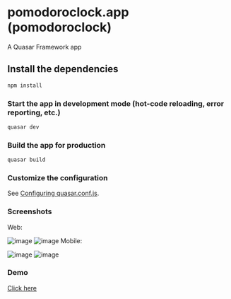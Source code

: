 # pomodoroclock.app (pomodoroclock)

A Quasar Framework app

## Install the dependencies
```bash
npm install
```

### Start the app in development mode (hot-code reloading, error reporting, etc.)
```bash
quasar dev
```


### Build the app for production
```bash
quasar build
```

### Customize the configuration
See [Configuring quasar.conf.js](https://v1.quasar.dev/quasar-cli/quasar-conf-js).


### Screenshots
Web:

![image](https://user-images.githubusercontent.com/68564246/118153297-51537100-b448-11eb-999e-c3d87979eb45.png)
![image](https://user-images.githubusercontent.com/68564246/118153437-7ba52e80-b448-11eb-9ec1-854963c91c7e.png)
Mobile:

![image](https://user-images.githubusercontent.com/68564246/118153586-a7281900-b448-11eb-96c4-2499d754f215.png)
![image](https://user-images.githubusercontent.com/68564246/118153617-ae4f2700-b448-11eb-952a-b11d7040f693.png)

### Demo

[Click here](https://admiring-pasteur-6ec2e1.netlify.app/#/)
